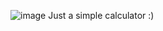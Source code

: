 ![image](https://github.com/user-attachments/assets/4828ff2a-75a6-434a-aeee-4f9c877367e5)
Just a simple calculator :)
